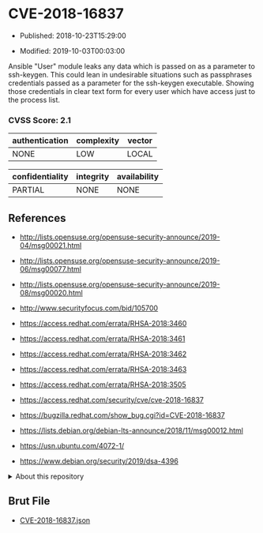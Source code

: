 # CVE-2018-16837

- Published: 2018-10-23T15:29:00

- Modified: 2019-10-03T00:03:00

Ansible "User" module leaks any data which is passed on as a parameter to ssh-keygen. This could lean in undesirable situations such as passphrases credentials passed as a parameter for the ssh-keygen executable. Showing those credentials in clear text form for every user which have access just to the process list.

### CVSS Score: **2.1**

| authentication | complexity | vector |
| --- | --- | --- |
| NONE | LOW | LOCAL |

| confidentiality | integrity | availability |
| --- | --- | --- |
| PARTIAL | NONE | NONE |

## References

* http://lists.opensuse.org/opensuse-security-announce/2019-04/msg00021.html

* http://lists.opensuse.org/opensuse-security-announce/2019-06/msg00077.html

* http://lists.opensuse.org/opensuse-security-announce/2019-08/msg00020.html

* http://www.securityfocus.com/bid/105700

* https://access.redhat.com/errata/RHSA-2018:3460

* https://access.redhat.com/errata/RHSA-2018:3461

* https://access.redhat.com/errata/RHSA-2018:3462

* https://access.redhat.com/errata/RHSA-2018:3463

* https://access.redhat.com/errata/RHSA-2018:3505

* https://access.redhat.com/security/cve/cve-2018-16837

* https://bugzilla.redhat.com/show_bug.cgi?id=CVE-2018-16837

* https://lists.debian.org/debian-lts-announce/2018/11/msg00012.html

* https://usn.ubuntu.com/4072-1/

* https://www.debian.org/security/2019/dsa-4396

<details>
<summary>About this repository</summary> 

  This repository is part of the project [Live Hack CVE](https://github.com/Live-Hack-CVE). Main website can be found [www.live-hack.org](https://www.live-hack.org) 
  
  Made by [Sn0wAlice](https://github.com/Sn0wAlice) for the people that care about security and need to have a feed of the latest CVEs. Hope you enjoy it, don't forget to star the repo and follow me on [Twitter](https://twitter.com/Sn0wAlice) and [Github](https://github.com/Sn0wAlice). And that is my [personnal website](https://www.alice-snow.me/)

  - [Home Page](https://github.com/Live-Hack-CVE)
  - [Framework](https://github.com/Live-Hack-CVE/cve-framework)
  - [CVE database](https://github.com/Live-Hack-CVE/full_database)
  - [Changelog](https://github.com/Live-Hack-CVE/Changelog)
</details>

## Brut File

* [CVE-2018-16837.json](https://raw.githubusercontent.com/Live-Hack-CVE/full_database/main/cves/2018/CVE-2018-16837.json)

